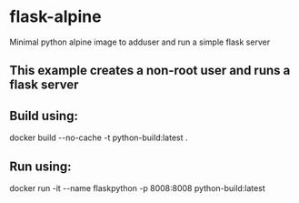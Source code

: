 # flask-alpine
Minimal python alpine image to adduser and run a simple flask server

## This example creates a non-root user and runs a flask server

## Build using:
docker build --no-cache  -t python-build:latest .

## Run using:
docker run -it --name flaskpython -p 8008:8008 python-build:latest
